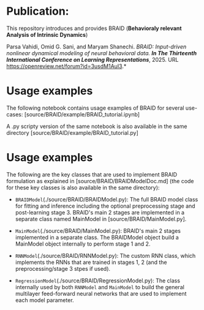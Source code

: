 # Publication:
This repository introduces and provides BRAID (**Behavioraly relevant Analysis of Intrinsic Dynamics**)

Parsa Vahidi, Omid G. Sani, and Maryam Shanechi. *BRAID: Input-driven nonlinear dynamical modeling of neural behavioral data.* ***In The Thirteenth International Conference on Learning
Representations***, 2025. URL https://openreview.net/forum?id=3usdM1AuI3.*

# Usage examples
The following notebook contains usage examples of BRAID for several use-cases:
[source/BRAID/example/BRAID_tutorial.ipynb]

A .py scripty version of the same notebook is also available in the same directory [source/BRAID/example/BRAID_tutorial.py]

# Usage examples
The following are the key classes that are used to implement BRAID formulation as explained in [source/BRAID/BRAIDModelDoc.md] (the code for these key classes is also available in the same directory):

- `BRAIDModel`(./source/BRAID/BRAIDModel.py): The full BRAID model class for fitting and inference including the optional preprocessing stage and post-learning stage 3. BRAID's main 2 stages are implemented in a separate class named MainModel in [source/BRAID/MainModel.py].

- `MainModel`(./source/BRAID/MainModel.py): BRAID's main 2 stages implemented in a separate class. The BRAIDModel object build a MainModel object internally to perform stage 1 and 2.

- `RNNModel`(./source/BRAID/RNNModel.py): The custom RNN class, which implements the RNNs that are trained in stages 1, 2 (and the preprocessing/stage 3 stpes if used). 

- `RegressionModel`(./source/BRAID/RegressionModel.py): The class internally used by both `RNNModel` and `MainModel` to build the general multilayer feed-forward neural networks that are used to implement each model parameter. 
